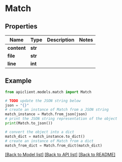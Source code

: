 # Match


## Properties

Name | Type | Description | Notes
------------ | ------------- | ------------- | -------------
**content** | **str** |  | 
**file** | **str** |  | 
**line** | **int** |  | 

## Example

```python
from apiclient.models.match import Match

# TODO update the JSON string below
json = "{}"
# create an instance of Match from a JSON string
match_instance = Match.from_json(json)
# print the JSON string representation of the object
print(Match.to_json())

# convert the object into a dict
match_dict = match_instance.to_dict()
# create an instance of Match from a dict
match_from_dict = Match.from_dict(match_dict)
```
[[Back to Model list]](../README.md#documentation-for-models) [[Back to API list]](../README.md#documentation-for-api-endpoints) [[Back to README]](../README.md)


